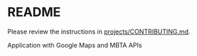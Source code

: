 # README

Please review the instructions in [projects/CONTRIBUTING.md](https://github.com/growwithgooglema/projects/blob/master/CONTRIBUTING.md).

Application with Google Maps and MBTA APIs